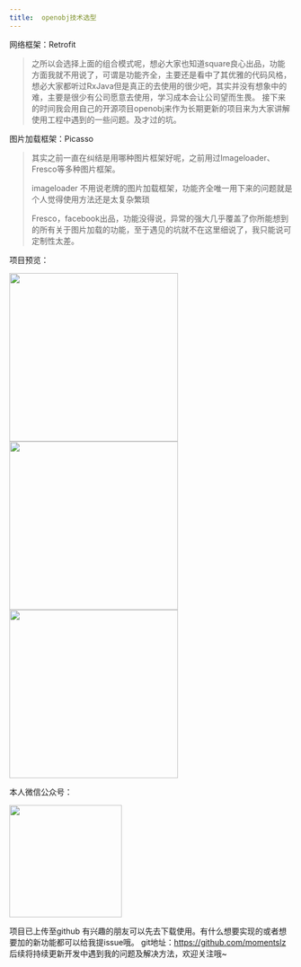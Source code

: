 ```yaml
---
title:	openobj技术选型
---
```


网络框架：Retrofit

>	之所以会选择上面的组合模式呢，想必大家也知道square良心出品，功能方面我就不用说了，可谓是功能齐全，主要还是看中了其优雅的代码风格，想必大家都听过RxJava但是真正的去使用的很少吧，其实并没有想象中的难，主要是很少有公司愿意去使用，学习成本会让公司望而生畏。
>	接下来的时间我会用自己的开源项目openobj来作为长期更新的项目来为大家讲解使用工程中遇到的一些问题。及才过的坑。

图片加载框架：Picasso
>	其实之前一直在纠结是用哪种图片框架好呢，之前用过Imageloader、Fresco等多种图片框架。
>	
>	imageloader 不用说老牌的图片加载框架，功能齐全唯一用下来的问题就是个人觉得使用方法还是太复杂繁琐
>	
>	Fresco，facebook出品，功能没得说，异常的强大几乎覆盖了你所能想到的所有关于图片加载的功能，至于遇见的坑就不在这里细说了，我只能说可定制性太差。
>	

项目预览：

<img src="http://liuzheng.space/img/main.png" width="300px">
<img src="http://liuzheng.space/img/menulist.png" width="300px">
<img src="http://liuzheng.space/img/catlist.png" width="300px">

本人微信公众号：

<img src="http://liuzheng.space/img/share.jpg" width="200px">

项目已上传至github 有兴趣的朋友可以先去下载使用。有什么想要实现的或者想要加的新功能都可以给我提issue哦。
git地址：https://github.com/momentslz
后续将持续更新开发中遇到我的问题及解决方法，欢迎关注哦~
